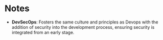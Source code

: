 # Notes

- **DevSecOps**: Fosters the same culture and principles as Devops with the addition of security into the development process, ensuring security is integrated from an early stage.
